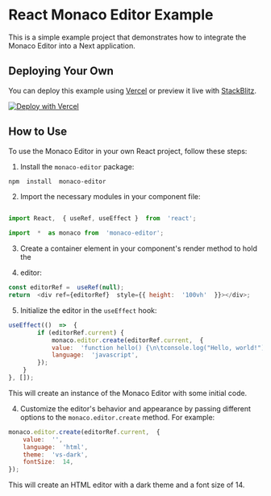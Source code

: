 
#  React Monaco Editor Example

This is a simple example project that demonstrates how to integrate the Monaco Editor into a Next application.

##  Deploying Your Own

You can deploy this example using [Vercel](https://vercel.com?utm_source=github&utm_medium=readme&utm_campaign=next-example) or preview it live with [StackBlitz](https://stackblitz.com/github/vercel/next.js/tree/canary/examples/next-monaco-editor).

  

[![Deploy with Vercel](https://vercel.com/button)](https://vercel.com/new/clone?repository-url=https://github.com/vercel/next.js/tree/canary/examples/next-monaco-editor&project-name=next-monaco-editor&repository-name=next-monaco-editor)

##  How to Use

To use the Monaco Editor in your own React project, follow these steps:

  1. Install the `monaco-editor` package:

```bash
npm  install  monaco-editor
```

2. Import the necessary modules in your component file:

```js

import React,  { useRef, useEffect }  from  'react';

import  *  as monaco from  'monaco-editor';

```

3. Create a container element in your component's render method to hold the

4. editor:

```js
const editorRef =  useRef(null);
return  <div ref={editorRef}  style={{ height:  '100vh'  }}></div>;
```

5. Initialize the editor in the `useEffect` hook:
```js
useEffect(()  =>  {
		if (editorRef.current) {
			monaco.editor.create(editorRef.current,  {
			value:  'function hello() {\n\tconsole.log("Hello, world!");\n}',
			language:  'javascript',
		});
	}
}, []);
```

This will create an instance of the Monaco Editor with some initial code.

4. Customize the editor's behavior and appearance by passing different options to the `monaco.editor.create` method. For example:

```js
monaco.editor.create(editorRef.current,  {
	value:  '',
	language:  'html',
	theme:  'vs-dark',
	fontSize:  14,
});
```

This will create an HTML editor with a dark theme and a font size of 14.
